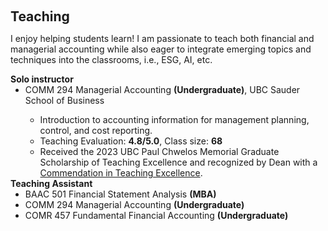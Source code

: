  
 <h2 id="teaching" style="margin: 2px 0px 0px;"> <br> 
<br> Teaching</h2>

I enjoy helping students learn! I am passionate to teach both financial and managerial accounting while also eager to integrate emerging topics and techniques into the classrooms, i.e., ESG, AI, etc. 

<h4 style="margin:0 0  0;">Solo instructor</h4>  
<ul style="margin:0 0 0;">
  <li><autocolor> COMM 294 Managerial Accounting <strong>(Undergraduate)</strong>, UBC Sauder School of Business</autocolor></li>
  <ul>
       <li> Introduction to accounting information for management planning, control, and cost reporting. </li>
       <li> Teaching Evaluation: <strong>4.8/5.0</strong>, Class size: <strong>68</strong> </li>
      <li> Received the 2023 UBC Paul Chwelos Memorial Graduate Scholarship of Teaching Excellence and recognized by Dean with a <a href="assets/files/Teaching Commendation Letter - Li.pdf">Commendation in Teaching Excellence</a>. </li> 
     </ul>
</ul> 

<h4 style="margin:0 0px 0;">Teaching Assistant</h4>  
<ul style="margin:0 0 5px;">
       <li><autocolor>BAAC 501 Financial Statement Analysis <strong> (MBA)</strong></autocolor></li>
       <li><autocolor>COMM 294 Managerial Accounting <strong>(Undergraduate)</strong></autocolor></li>
       <li><autocolor>COMR 457 Fundamental Financial Accounting <strong>(Undergraduate)</strong></autocolor></li> 
</ul>
